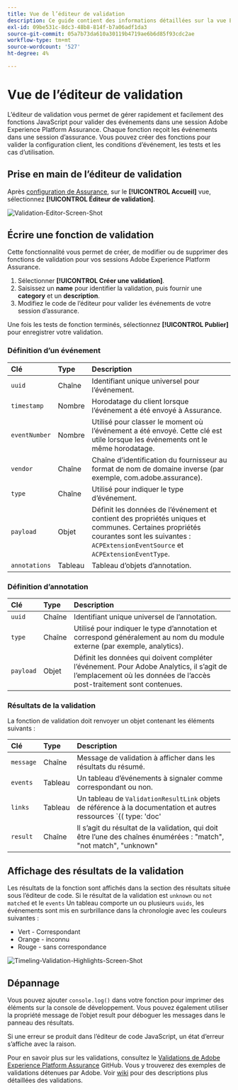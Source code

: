 ```yaml
---
title: Vue de l’éditeur de validation
description: Ce guide contient des informations détaillées sur la vue Éditeur de validation dans Adobe Experience Platform Assurance.
exl-id: 09be531c-8dc3-48b8-814f-b7a06adf1da3
source-git-commit: 05a7b73da610a30119b4719ae6b6d85f93cdc2ae
workflow-type: tm+mt
source-wordcount: '527'
ht-degree: 4%

---
```


# Vue de l’éditeur de validation

L’éditeur de validation vous permet de gérer rapidement et facilement des fonctions JavaScript pour valider des événements dans une session Adobe Experience Platform Assurance. Chaque fonction reçoit les événements dans une session d’assurance. Vous pouvez créer des fonctions pour valider la configuration client, les conditions d’événement, les tests et les cas d’utilisation.

## Prise en main de l’éditeur de validation

Après [configuration de Assurance](../tutorials/implement-assurance.md), sur le **[!UICONTROL Accueil]** vue, sélectionnez **[!UICONTROL Éditeur de validation]**.

![Validation-Editor-Screen-Shot](https://user-images.githubusercontent.com/6597105/198680074-f548a646-6f2f-4a65-82fd-0f1687d869bf.png)

## Écrire une fonction de validation

Cette fonctionnalité vous permet de créer, de modifier ou de supprimer des fonctions de validation pour vos sessions Adobe Experience Platform Assurance.

1. Sélectionner **[!UICONTROL Créer une validation]**.
2. Saisissez un **name** pour identifier la validation, puis fournir une **category** et un **description**.
3. Modifiez le code de l’éditeur pour valider les événements de votre session d’assurance.

Une fois les tests de fonction terminés, sélectionnez **[!UICONTROL Publier]** pour enregistrer votre validation.

### Définition d’un événement

| Clé | Type | Description |
| :--- | :--- | :--- |
| `uuid` | Chaîne | Identifiant unique universel pour l’événement. |
| `timestamp` | Nombre | Horodatage du client lorsque l’événement a été envoyé à Assurance. |
| `eventNumber` | Nombre | Utilisé pour classer le moment où l’événement a été envoyé. Cette clé est utile lorsque les événements ont le même horodatage. |
| `vendor` | Chaîne | Chaîne d’identification du fournisseur au format de nom de domaine inverse (par exemple, com.adobe.assurance). |
| `type` | Chaîne | Utilisé pour indiquer le type d’événement. |
| `payload` | Objet | Définit les données de l’événement et contient des propriétés uniques et communes. Certaines propriétés courantes sont les suivantes : `ACPExtensionEventSource` et `ACPExtensionEventType`. |
| `annotations` | Tableau | Tableau d’objets d’annotation. |

### Définition d’annotation

| Clé | Type | Description |
| :--- | :--- | :--- |
| `uuid` | Chaîne | Identifiant unique universel de l’annotation. |
| `type` | Chaîne | Utilisé pour indiquer le type d’annotation et correspond généralement au nom du module externe (par exemple, analytics). |
| `payload` | Objet | Définit les données qui doivent compléter l’événement. Pour Adobe Analytics, il s’agit de l’emplacement où les données de l’accès post-traitement sont contenues. |

### Résultats de la validation

La fonction de validation doit renvoyer un objet contenant les éléments suivants :

| Clé | Type | Description |
| :--- | :--- | :--- |
| `message` | Chaîne | Message de validation à afficher dans les résultats du résumé. |
| `events` | Tableau | Un tableau d’événements à signaler comme correspondant ou non. |
| `links` | Tableau | Un tableau de `ValidationResultLink` objets de référence à la documentation et autres ressources `{( type: 'doc'|'product', url: String )}` |
| `result` | Chaîne | Il s’agit du résultat de la validation, qui doit être l’une des chaînes énumérées : &quot;match&quot;, &quot;not match&quot;, &quot;unknown&quot; |

## Affichage des résultats de la validation

Les résultats de la fonction sont affichés dans la section des résultats située sous l’éditeur de code. Si le résultat de la validation est `unknown` ou `not matched` et le `events` Un tableau comporte un ou plusieurs `uuids`, les événements sont mis en surbrillance dans la chronologie avec les couleurs suivantes :

* Vert - Correspondant
* Orange - inconnu
* Rouge - sans correspondance

![Timeling-Validation-Highlights-Screen-Shot](https://user-images.githubusercontent.com/6597105/198681412-93d10a5a-3212-4e85-850a-aeaf5caf0521.png)

## Dépannage

Vous pouvez ajouter `console.log()` dans votre fonction pour imprimer des éléments sur la console de développement. Vous pouvez également utiliser la propriété message de l’objet result pour déboguer les messages dans le panneau des résultats.

Si une erreur se produit dans l’éditeur de code JavaScript, un état d’erreur s’affiche avec la raison.

Pour en savoir plus sur les validations, consultez le [Validations de Adobe Experience Platform Assurance](https://github.com/adobe/griffon-validation-plugins) GitHub. Vous y trouverez des exemples de validations détenues par Adobe. Voir [wiki](https://github.com/adobe/griffon-validation-plugins/wiki) pour des descriptions plus détaillées des validations.
